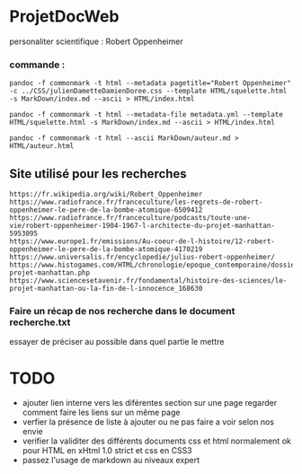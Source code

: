 # ProjetDocWeb
personaliter scientifique : Robert Oppenheimer


### commande :

    pandoc -f commonmark -t html --metadata pagetitle="Robert Oppenheimer" -c ../CSS/julienDametteDamienDoree.css --template HTML/squelette.html -s MarkDown/index.md --ascii > HTML/index.html
    
    pandoc -f commonmark -t html --metadata-file metadata.yml --template HTML/squelette.html -s MarkDown/index.md --ascii > HTML/index.html
    
    pandoc -f commonmark -t html --ascii MarkDown/auteur.md > HTML/auteur.html

## Site utilisé pour les recherches

    https://fr.wikipedia.org/wiki/Robert_Oppenheimer
    https://www.radiofrance.fr/franceculture/les-regrets-de-robert-oppenheimer-le-pere-de-la-bombe-atomique-6509412
    https://www.radiofrance.fr/franceculture/podcasts/toute-une-vie/robert-oppenheimer-1904-1967-l-architecte-du-projet-manhattan-5953095
    https://www.europe1.fr/emissions/Au-coeur-de-l-histoire/12-robert-oppenheimer-le-pere-de-la-bombe-atomique-4170219
    https://www.universalis.fr/encyclopedie/julius-robert-oppenheimer/
    https://www.histogames.com/HTML/chronologie/epoque_contemporaine/dossier/le-projet-manhattan.php
    https://www.sciencesetavenir.fr/fondamental/histoire-des-sciences/le-projet-manhattan-ou-la-fin-de-l-innocence_168630



### Faire un récap de nos recherche dans le document recherche.txt 

essayer de préciser au possible dans quel partie le mettre


# TODO

- ajouter lien interne vers les diférentes section sur une page regarder comment faire les liens sur un même page  
- verfier la présence de liste à ajouter ou ne pas faire a voir selon nos envie 
- verifier la validiter des différents documents css et html normalement ok pour HTML en xHtml 1.0 strict et css en CSS3
- passez l'usage de markdown au niveaux expert 
